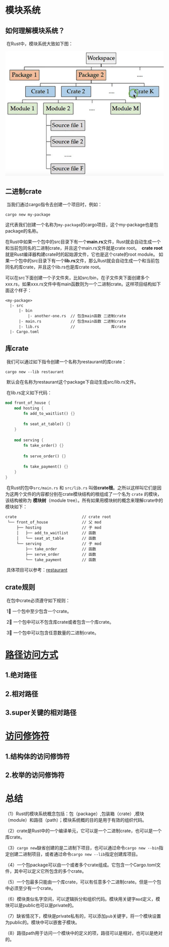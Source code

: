 # 模块系统

## 如何理解模块系统？

​		在Rust中，模块系统大致如下图：

![模块系统](./image/Rust-Module-System.png)

## 二进制crate	

​		当我们通过cargo指令去创建一个项目时，例如：

```shell
cargo new my-package
```

​		这代表我们创建一个名称为`my-package`的cargo项目，这个my-package也是包package的名称。

​		在Rust中如果一个包中的src目录下有一个**main.rs**文件，Rust就会自动生成一个和当前包同名的二进制crate，并且这个main.rs文件就是crate root。
​		**crate root**就是Rust编译器构建crate时的起始源文件，它也是这个crate的root module。
​		如果一个包中的src目录下有一个**lib.rs**文件，那么Rust就会自动生成一个和当前包同名的库crate，并且这个lib.rs也是库crate root。

​		可以在src下面创建一个子文件夹，比如src/bin，在子文件夹下面创建多个xxx.rs，如果xxx.rs文件中有main函数则为一个二进制crate。这样项目结构如下面这个样子：

```shell
<my-package>
  |- src
      |- bin
          |- another-one.rs  // 包含main函数 二进制crate
      |- main.rs             // 包含main函数 二进制crate
      |- lib.rs              //                库crate
  |- Cargo.toml
```

## 库crate

​		我们可以通过如下指令创建一个名称为restaurant的库crate：

```shell
cargo new --lib restaurant
```

​		默认会在名称为restaurant这个package下自动生成src/lib.rs文件。

​		在lib.rs定义如下代码：

```rust
mod front_of_house {
    mod hosting {
        fn add_to_waitlist() {}

        fn seat_at_table() {}
    }

    mod serving {
        fn take_order() {}

        fn serve_order() {}

        fn take_payment() {}
    }
}
```

​		在Rust的包中`src/main.rs` 和 `src/lib.rs` 叫做**crate根**。之所以这样叫它们是因为这两个文件的内容都分别在crate模块结构的根组成了一个名为 `crate` 的模块，该结构被称为 **模块树**（module tree）。所有如果用模块树的概念来理解crate中的模块如下：

```shell
crate                             // crate root
 └── front_of_house               // 父 mod
     ├── hosting                  // 子 mod
     │   ├── add_to_waitlist      // 函数
     │   └── seat_at_table        // 函数
     └── serving                  // 子 mod
         ├── take_order           // 函数
         ├── serve_order          // 函数
         └── take_payment         // 函数
```

​		具体项目可以参考：[restaurant](./restaurant/)

## crate规则

​       在包中crate必须遵守如下规则：

​		1⃣️ 一个包中至少包含一个crate。

​		2⃣️ 一个包中可以不包含库crate或者包含一个库crate。

​		3⃣️ 一个包中可以包含任意数量的二进制crate。		

# [路径访问方式](../modules/access-path/src/lib.rs)

## 1.绝对路径

## 2.相对路径

## 3.super关键的相对路径

# [访问修饰符](../modules/modifier/src/lib.rs)

## 1.结构体的访问修饰符

## 2.枚举的访问修饰符

# 总结

（1）Rust的模块系统概念包括：包（package）,包装箱（crate）,模块（module）和路径（path）；模块系统概的目的是用于有效的组织代码。

（2）crate是Rust中的一个编译单元，它可以是一个二进制crate，也可以是一个库crate。

（3）`cargo new`缺省创建的是二进制下项目，也可以通过命令`cargo new --bin`指定创建二进制项目，或者通过命令`cargo new --lib`指定创建库项目。

（4）一个包package可以由一个或者多个crate组成。它包含一个Cargo.toml文件，其中可以定义它所包含的多个crate。

（5）一个包最多只能由一个库crate，可以有任意多个二进制crate。但是一个包中必须至少有一个crate。

（6）模块类似名字空间，可以逻辑拆分和组织代码。模块用关键字`mod`定义，模块可以是public也可以是private的。

（7）缺省情况下，模块是private私有的，可以添加`pub`关键字，将一个模块设置为public的。模块中可以嵌套子模块。

（8）路径path用于访问一个模块中的定义的项，路径可以是相对，也可以是绝对的。



